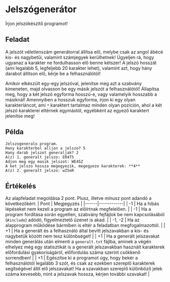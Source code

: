 # Jelszógenerátor

Írjon jelszókészítő programot! 

## Feladat

A jelszót véletlenszám generátorral állítsa elő, melybe csak az angol ábécé kis- és nagybetűi, valamint számjegyek kerülhetnek! Ügyeljen rá, hogy ugyanaz a karakter ne fordulhasson elő benne kétszer! A jelszó hosszát (ami legalább 5, legfeljebb 20 karakter lehet), valamint azt, hogy hány darabot állítson elő, kérje be a felhasználótól! 

Amikor elkészült egy-egy jelszóval, jelenítse meg azt a szabvány kimeneten, majd olvasson be egy másik jelszót a felhasználótól! Állapítsa meg, hogy a két jelszó egyforma hosszú-e, vagy valamelyik hosszabb a másiknál! Amennyiben a hosszuk egyforma, írjon ki egy olyan karakterláncot, ami `*` karaktert tartalmaz minden olyan pozíción, ahol a két jelszó karakterei eltérnek egymástól, egyébként az egyező karaktert jelenítse meg! 

## Példa

```
Jelszogeneralo program. 
Hany karakterbol alljon a jelszo? 5 
Hany darab jelszot generaljak? 2
A(z) 1. generalt jelszo: ER4T5
Adjon meg egy masik jelszot: WE45Z
A ket jelszo hossza megegyezik, megegyezo karakterek: **4**
A(z) 2. generalt jelszo: wZ5eR
```

## Értékelés

Az alapfeladat megoldása 2 pont. Plusz, illetve mínusz pont adandó a következőkért:
| Pont | Megjegyzés |
|------|------------|
| -1 | Ha a hibás lépéseket nem kezeli a program az előírtnak megfelelően. |
| -1 | Ha a program fordítása során egyetlen, szabvány fejfájlok be nem kapcsolásából (`#include`) adódó, figyelmeztető üzenet is akad. |
| -1, -2 | Ha az alapprogram működése bármiben is eltér a feladatban megfogalmazottól. |
| +1 | Ha a generált és a felhasználó által bevitt jelszavakban a kis- és nagybetűk között nem tesz különbséget! |
| +1 | Ha a generált jelszavakat minden generálás után elmenti a `generalt.txt` fájlba, aminek a végén elhelyez még egy statisztikát is a generált jelszavakban használt karakterek előfordulási gyakoriságáról, előfordulás száma szerint csökkenő sorrendben! |
| +1 | Egészítse ki a programot úgy, hogy bekér a felhasználótól legalább 3 szót, és csak az ezekben szereplő karakterek segítségével állít elő jelszavakat! Ha a szavakban szereplő különböző jelek száma kevesebb, mint a jelszavak hossza, kérjen további szavakat! |